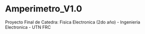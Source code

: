 # Amperimetro_V1.0

Proyecto Final de Catedra: Fisica Electronica (2do año) - Ingenieria Electronica - UTN FRC
